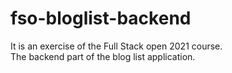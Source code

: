 # fso-bloglist-backend
It is an exercise of the Full Stack open 2021 course.\
The backend part of the blog list application.
